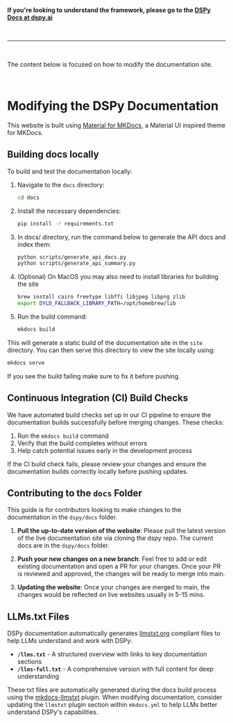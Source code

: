 **If you're looking to understand the framework, please go to the [DSPy Docs at dspy.ai](https://dspy.ai)**

&nbsp;

--------

&nbsp;

The content below is focused on how to modify the documentation site.

&nbsp;

# Modifying the DSPy Documentation


This website is built using [Material for MKDocs](https://squidfunk.github.io/mkdocs-material/), a Material UI inspired theme for MKDocs.

## Building docs locally

To build and test the documentation locally:

1. Navigate to the `docs` directory:
   ```bash
   cd docs
   ```

2. Install the necessary dependencies:
   ```bash
   pip install -r requirements.txt
   ```

3. In docs/ directory, run the command below to generate the API docs and index them:
   ```bash
   python scripts/generate_api_docs.py
   python scripts/generate_api_summary.py
   ```

4. (Optional) On MacOS you may also need to install libraries for building the site
   ```bash
   brew install cairo freetype libffi libjpeg libpng zlib
   export DYLD_FALLBACK_LIBRARY_PATH=/opt/homebrew/lib
   ```

5. Run the build command:
   ```bash
   mkdocs build
   ```

This will generate a static build of the documentation site in the `site` directory. You can then serve this directory to view the site locally using:

```bash
mkdocs serve
```

If you see the build failing make sure to fix it before pushing.

## Continuous Integration (CI) Build Checks

We have automated build checks set up in our CI pipeline to ensure the documentation builds successfully before merging changes. These checks:

1. Run the `mkdocs build` command
2. Verify that the build completes without errors
3. Help catch potential issues early in the development process

If the CI build check fails, please review your changes and ensure the documentation builds correctly locally before pushing updates.

## Contributing to the `docs` Folder

This guide is for contributors looking to make changes to the documentation in the `dspy/docs` folder. 

1. **Pull the up-to-date version of the website**: Please pull the latest version of the live documentation site via cloning the dspy repo.  The current docs are in the `dspy/docs` folder.

2. **Push your new changes on a new branch**: Feel free to add or edit existing documentation and open a PR for your changes. Once your PR is reviewed and approved, the changes will be ready to merge into main. 

3. **Updating the website**: Once your changes are merged to main, the changes would be reflected on live websites usually in 5-15 mins.

## LLMs.txt Files

DSPy documentation automatically generates [llmstxt.org](https://llmstxt.org/) compliant files to help LLMs understand and work with DSPy:

- **`/llms.txt`** - A structured overview with links to key documentation sections
- **`/llms-full.txt`** - A comprehensive version with full content for deep understanding

These txt files are automatically generated during the docs build process using the [mkdocs-llmstxt](https://github.com/pawamoy/mkdocs-llmstxt) plugin. When modifying documentation, consider updating the `llmstxt` plugin section within `mkdocs.yml` to help LLMs better understand DSPy's capabilities.

